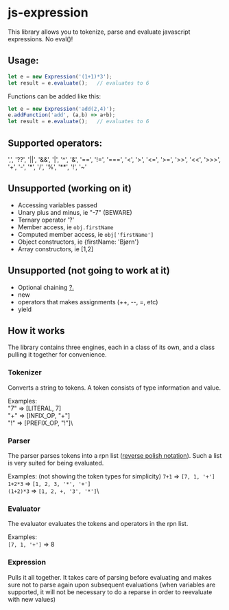 # js-expression

This library allows you to tokenize, parse and evaluate javascript expressions. No eval()!

## Usage:

```javascript
let e = new Expression('(1+1)*3');
let result = e.evaluate();   // evaluates to 6
```

Functions can be added like this:

```javascript
let e = new Expression('add(2,4)');
e.addFunction('add', (a,b) => a+b);
let result = e.evaluate();   // evaluates to 6
```

## Supported operators:
',', '??', '||', '&&', '|', '^', '&', '==', '!=', '===', '<', '>', '<=', '>=', '>>', '<<', '>>>', '+', '-', '*', '/', '%', '**', '!', '~'

## Unsupported (working on it)
- Accessing variables passed
- Unary plus and minus, ie "-7" (BEWARE)
- Ternary operator '?'
- Member access, ie `obj.firstName`
- Computed member access, ie `obj['firstName']`
- Object constructors, ie {firstName: 'Bjørn'}
- Array constructors, ie [1,2]

## Unsupported (not going to work at it)
- Optional chaining [?.](https://developer.mozilla.org/en-US/docs/Web/JavaScript/Reference/Operators/Optional_chaining)
- new
- operators that makes assignments (++, --, =, etc)
- yield

## How it works
The library contains three engines, each in a class of its own, and a class pulling it together for convenience.

### Tokenizer
Converts a string to tokens. A token consists of type information and value.

Examples:\
"7" => [LITERAL, 7]\
"+" => [INFIX_OP, "+"]\
"!" => [PREFIX_OP, "!"]\

### Parser
The parser parses tokens into a rpn list ([reverse polish notation](https://en.wikipedia.org/wiki/Reverse_Polish_notation)). Such a list is very suited for being evaluated.

Examples: (not showing the token types for simplicity)
`7+1` => `[7, 1, '+']`\
`1+2*3` => `[1, 2, 3, '*', '+']`\
`(1+2)*3` => `[1, 2, +, '3', '*']`\

### Evaluator
The evaluator evaluates the tokens and operators in the rpn list.

Examples:\
`[7, 1, '+']` => 8

### Expression
Pulls it all together. It takes care of parsing before evaluating and makes sure not to parse again upon subsequent evaluations (when variables are supported, it will not be necessary to do a reparse in order to reevaluate with new values)
